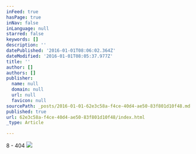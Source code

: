 ```yaml
---
inFeed: true
hasPage: true
inNav: false
inLanguage: null
starred: false
keywords: []
description: ''
datePublished: '2016-01-01T08:06:02.364Z'
dateModified: '2016-01-01T08:05:37.977Z'
title: ''
author: []
authors: []
publisher:
  name: null
  domain: null
  url: null
  favicon: null
sourcePath: _posts/2016-01-01-62e3c58a-f4ce-40d4-ae50-83f801d10f48.md
published: true
url: 62e3c58a-f4ce-40d4-ae50-83f801d10f48/index.html
_type: Article

---
```

8 - 404
![](https://the-grid-user-content.s3-us-west-2.amazonaws.com/8c9cfe5f-6a51-427c-89b3-14bf847fb46f.png)